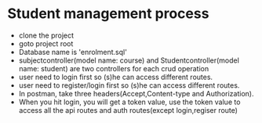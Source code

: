 # Student management process
- clone the project
- goto project root
- Database name is 'enrolment.sql'
- subjectcontroller(model name: course) and Studentcontroller(model name: student) are two controllers for each crud operation
- user need to login first so (s)he can access different routes.
- user need to register/login first so (s)he can access different routes.
- In postman, take three headers(Accept,Content-type and Authorization).
- When you hit login, you will get a token value, use the token value to access all the api routes and auth routes(except login,regiser route)

